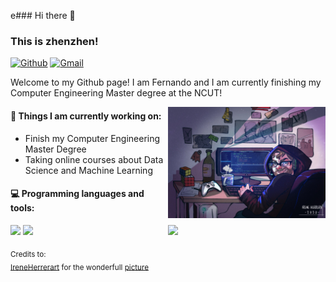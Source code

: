 e### Hi there 👋 
### This is zhenzhen!
 
[![Github](https://img.shields.io/badge/-Github-000?style=flat&logo=Github&logoColor=white)](https://github.com/zhenzhen1419)
[![Gmail](https://img.shields.io/badge/-Gmail-c14438?style=flat&logo=Gmail&logoColor=white)](mailto:xiaodoudou1419@gmail.com)
 
Welcome to my Github page! I am Fernando and I am currently finishing my Computer Engineering Master degree at the NCUT!  
 
<img align="right" alt="img" src="https://github.com/FernandoRoldan93/FernandoRoldan93/blob/master/cover_image.jpg" width="50%" height="auto" />
 
 
#### 🌱 Things I am currently working on: 
- Finish my Computer Engineering Master Degree  
- Taking online courses about Data Science and Machine Learning 
 
#### :computer: Programming languages and tools: 
<p>
	<img width="50%" align="right" src="https://github-readme-stats.vercel.app/api?username=zhenzhen1419&show_icons=true&hide_border=true" />
 
<code><img width="10%" src="https://www.vectorlogo.zone/logos/python/python-ar21.svg"></code>
<code><img width="10%" src="https://www.vectorlogo.zone/logos/git-scm/git-scm-ar21.svg"></code>

</p>
 
<sub>Credits to: <br/>[IreneHerrerart](https://www.artstation.com/ireneherrera) for the wonderfull [picture](https://github.com/FernandoRoldan93/FernandoRoldan93/blob/master/cover_image.jpg)</sub>


